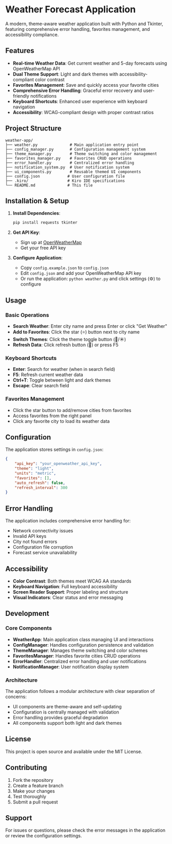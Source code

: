 # Weather Forecast Application

A modern, theme-aware weather application built with Python and Tkinter, featuring comprehensive error handling, favorites management, and accessibility compliance.

## Features

- **Real-time Weather Data**: Get current weather and 5-day forecasts using OpenWeatherMap API
- **Dual Theme Support**: Light and dark themes with accessibility-compliant color contrast
- **Favorites Management**: Save and quickly access your favorite cities
- **Comprehensive Error Handling**: Graceful error recovery and user-friendly notifications
- **Keyboard Shortcuts**: Enhanced user experience with keyboard navigation
- **Accessibility**: WCAG-compliant design with proper contrast ratios

## Project Structure

```
weather-app/
├── weather.py              # Main application entry point
├── config_manager.py       # Configuration management system
├── theme_manager.py        # Theme switching and color management
├── favorites_manager.py    # Favorites CRUD operations
├── error_handler.py        # Centralized error handling
├── notification_system.py  # User notification system
├── ui_components.py        # Reusable themed UI components
├── config.json            # User configuration file
├── .kiro/                 # Kiro IDE specifications
└── README.md              # This file
```

## Installation & Setup

1. **Install Dependencies**:
   ```bash
   pip install requests tkinter
   ```

2. **Get API Key**:
   - Sign up at [OpenWeatherMap](https://openweathermap.org/api)
   - Get your free API key

3. **Configure Application**:
   - Copy `config.example.json` to `config.json`
   - Edit `config.json` and add your OpenWeatherMap API key
   - Or run the application: `python weather.py` and click settings (⚙️) to configure

## Usage

### Basic Operations
- **Search Weather**: Enter city name and press Enter or click "Get Weather"
- **Add to Favorites**: Click the star (⭐) button next to city name
- **Switch Themes**: Click the theme toggle button (🌙/☀️)
- **Refresh Data**: Click refresh button (🔄) or press F5

### Keyboard Shortcuts
- **Enter**: Search for weather (when in search field)
- **F5**: Refresh current weather data
- **Ctrl+T**: Toggle between light and dark themes
- **Escape**: Clear search field

### Favorites Management
- Click the star button to add/remove cities from favorites
- Access favorites from the right panel
- Click any favorite city to load its weather data

## Configuration

The application stores settings in `config.json`:

```json
{
    "api_key": "your_openweather_api_key",
    "theme": "light",
    "units": "metric",
    "favorites": [],
    "auto_refresh": false,
    "refresh_interval": 300
}
```

## Error Handling

The application includes comprehensive error handling for:
- Network connectivity issues
- Invalid API keys
- City not found errors
- Configuration file corruption
- Forecast service unavailability

## Accessibility

- **Color Contrast**: Both themes meet WCAG AA standards
- **Keyboard Navigation**: Full keyboard accessibility
- **Screen Reader Support**: Proper labeling and structure
- **Visual Indicators**: Clear status and error messaging

## Development

### Core Components

- **WeatherApp**: Main application class managing UI and interactions
- **ConfigManager**: Handles configuration persistence and validation
- **ThemeManager**: Manages theme switching and color schemes
- **FavoritesManager**: Handles favorite cities CRUD operations
- **ErrorHandler**: Centralized error handling and user notifications
- **NotificationManager**: User notification display system

### Architecture

The application follows a modular architecture with clear separation of concerns:
- UI components are theme-aware and self-updating
- Configuration is centrally managed with validation
- Error handling provides graceful degradation
- All components support both light and dark themes

## License

This project is open source and available under the MIT License.

## Contributing

1. Fork the repository
2. Create a feature branch
3. Make your changes
4. Test thoroughly
5. Submit a pull request

## Support

For issues or questions, please check the error messages in the application or review the configuration settings.